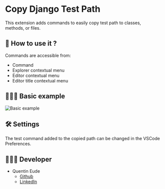 # Copy Django Test Path

This extension adds commands to easily copy test path to classes, methods, or files.

## 🤔 How to use it ?
Commands are accessible from:

- Command
- Explorer contextual menu
- Editor contextual menu
- Editor title contextual menu

## 👨🏻‍🏫 Basic example
![Basic example](https://raw.githubusercontent.com/qeude/vscode-django-test-path/main/images/demo.gif)

## 🛠 Settings
The test command added to the copied path can be changed in the VSCode Preferences.

## 👨🏻‍💻 Developer
* Quentin Eude
    * [Github](https://github.com/qeude)
    * [LinkedIn](https://www.linkedin.com/in/quentineude/)
